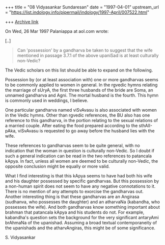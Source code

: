 +++
title = "08 Vidyasankar Sundaresan"
date = "1997-04-01"
upstream_url = "https://list.indology.info/pipermail/indology/1997-April/007522.html"

+++
[Archive link](https://list.indology.info/pipermail/indology/1997-April/007522.html)



On Wed, 26 Mar 1997 Palaniappa at aol.com wrote:

[..]

> 
> Can 'possession' by a gandharva be taken to suggest that the wife mentioned
> in passage 3.7.1 of the above upaniSad is at least culturally non-Vedic?
> 

The Vedic scholars on this list should be able to expand on the following. 

Possession by (or at least association with) one or more gandharvas seems
to be commonly applied to women in general. In the rgvedic hymns relating
the marriage of sUryA, the first three husbands of the bride are Soma,
an unnamed gandharva and Agni. The mortal husband is the fourth. This hymn
is commonly used in weddings, I believe. 

One particular gandharva named viSvAvasu is also associated with women in
the Vedic hymns. Other than rgvedic references, the BU also has one 
reference to this gandharva, in the portion relating to the sexual 
relations of a married couple. After eating the food prepared according to
the sthAlI-pAka, viSvAvasu is requested to go away before the husband lies
with the wife. 

These references to gandharvas seem to be quite general, with no 
indication that the woman in question is culturally non-Vedic. So I
doubt if such a general indication can be read in the two references to
patancala kApya. In fact, unless all women are deemed to be culturally
non-Vedic, the opposite conclusion might be equally or more valid.

What I find interesting is that this kApya seems to have had both his wife
and his daughter possessed by specific gandharvas. But this possession by
a non-human spirit does not seem to have any negative connotations to it.
There is no mention of any attempts to exorcise the gandharvas out.  
Another interesting thing is that these gandharvas are an Angirasa
(sudhanva, who possesses the daughter) and an atharvaNa (kabandha, who
possesses the wife). And both gandharvas know something important about
brahman that patancala kApya and his students do not. For example,
kabandha's question sets the background for the very significant antaryAmi
brAhmaNa of the upanishad. Assuming a broad textual contemporaneity of the
upanishads and the atharvAngiras, this might be of some significance.  

S. Vidyasankar





